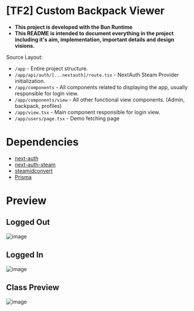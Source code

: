 # [TF2] Custom Backpack Viewer

- **This project is developed with the Bun Runtime**
- **This README is intended to document everything in the project including it's aim, implementation, important details and design visions.**

Source Layout:
- `/app` - Entire project structure.
- `/app/api/auth/[...nextauth]/route.tsx` - NextAuth Steam Provider initialization.
- `/app/components` - All components related to displaying the app, usually responsible for login view.
- `/app/components/view` - All other functional view components. (Admin, backpack, profiles)
- `/app/view.tsx` - Main component responsible for login view.
- `/app/users/page.tsx` - Demo fetching page

# Dependencies

- [next-auth](https://next-auth.js.org/)
- [next-auth-steam](https://github.com/Nekonyx/next-auth-steam)
- [steamidconvert](https://www.npmjs.com/package/steamidconvert)
- [Prisma](https://www.prisma.io/)

# Preview

## Logged Out

![image](https://github.com/keybangz/custom-backpack-viewer/assets/23132897/4832e5b5-c7c3-49c6-953b-5c466d6013f1)

## Logged In

![image](https://github.com/keybangz/custom-backpack-viewer/assets/23132897/f4c81b9c-a42b-4f9d-a788-aed9b592beac)

## Class Preview

![image](https://github.com/keybangz/custom-backpack-viewer/assets/23132897/5507ebce-5a37-48f7-9d69-d2073173f369)

